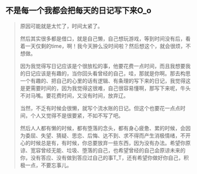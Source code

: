 ## 不是每一个我都会把每天的日记写下来O_o

> 原因可能就是太忙了，时间太紧了。
>
> 然后其实很多都是借口，就是自己懒，自己想玩游戏，等到时间没有后，看着一天仅剩的time，啊！我今天肿么没时间啦？然后想这个，就会很烦，不想做。
>
> 因为我觉得写日记应该是个很放松的事，他要花费一点时间，而且我想要我的日记应该是有趣的，当你回头看曾经的自己，哇，那就是你啊。那去构思一个有趣的、把自己的心里的话有逻辑、有条理的写下来的日记，我觉得这是更需要时间的，因为我觉得这很难，自己很容易懂啊，那写下来呢，牛头不对马嘴。要花费时间，又没有时间，放弃辽。
>
> 当然，不乏有时候会很懒，就写个流水账的日记。但这个也要花一点点时间，个人又觉得不是很要紧，不如不写了吧。
>
> 然后人人都有懒的时候，都有堕落的念头，都有身心疲惫、累的时候，会因为委屈、失望、猜疑、思恋、后悔、达不到、求不得而产生消极情绪，不开心的时候总是有，有时候，你总要放弃一些东西，因为没有办法。希望你原谅、宽容曾经无能、垃圾、堕落的自己，也希望曾经的自己会原谅未来的你，没有答应、没有做到答应过自己的事T_T，还有希望你做好你自己，积极一点，不要忘事儿。